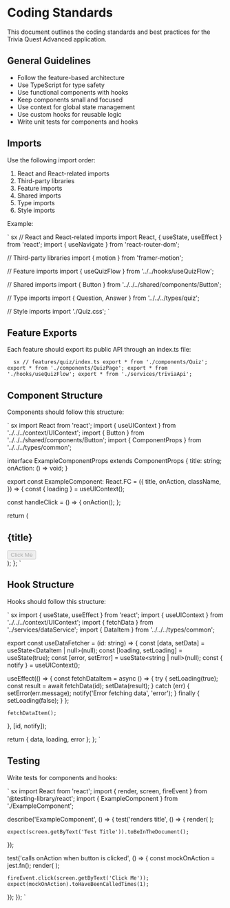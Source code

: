 # Coding Standards

This document outlines the coding standards and best practices for the Trivia Quest Advanced application.

## General Guidelines

- Follow the feature-based architecture
- Use TypeScript for type safety
- Use functional components with hooks
- Keep components small and focused
- Use context for global state management
- Use custom hooks for reusable logic
- Write unit tests for components and hooks

## Imports

Use the following import order:

1. React and React-related imports
2. Third-party libraries
3. Feature imports
4. Shared imports
5. Type imports
6. Style imports

Example:

`	sx
// React and React-related imports
import React, { useState, useEffect } from 'react';
import { useNavigate } from 'react-router-dom';

// Third-party libraries
import { motion } from 'framer-motion';

// Feature imports
import { useQuizFlow } from '../../hooks/useQuizFlow';

// Shared imports
import { Button } from '../../../shared/components/Button';

// Type imports
import { Question, Answer } from '../../../types/quiz';

// Style imports
import './Quiz.css';
`

## Feature Exports

Each feature should export its public API through an index.ts file:

`	sx
// features/quiz/index.ts
export * from './components/Quiz';
export * from './components/QuizPage';
export * from './hooks/useQuizFlow';
export * from './services/triviaApi';
`

## Component Structure

Components should follow this structure:

`	sx
import React from 'react';
import { useUIContext } from '../../../context/UIContext';
import { Button } from '../../../shared/components/Button';
import { ComponentProps } from '../../../types/common';

interface ExampleComponentProps extends ComponentProps {
  title: string;
  onAction: () => void;
}

export const ExampleComponent: React.FC<ExampleComponentProps> = ({
  title,
  onAction,
  className,
}) => {
  const { loading } = useUIContext();

  const handleClick = () => {
    onAction();
  };

  return (
    <div className={className}>
      <h2>{title}</h2>
      <Button onClick={handleClick} disabled={loading}>
        Click Me
      </Button>
    </div>
  );
};
`

## Hook Structure

Hooks should follow this structure:

`	sx
import { useState, useEffect } from 'react';
import { useUIContext } from '../../../context/UIContext';
import { fetchData } from '../services/dataService';
import { DataItem } from '../../../types/common';

export const useDataFetcher = (id: string) => {
  const [data, setData] = useState<DataItem | null>(null);
  const [loading, setLoading] = useState(true);
  const [error, setError] = useState<string | null>(null);
  const { notify } = useUIContext();

  useEffect(() => {
    const fetchDataItem = async () => {
      try {
        setLoading(true);
        const result = await fetchData(id);
        setData(result);
      } catch (err) {
        setError(err.message);
        notify('Error fetching data', 'error');
      } finally {
        setLoading(false);
      }
    };

    fetchDataItem();
  }, [id, notify]);

  return { data, loading, error };
};
`

## Testing

Write tests for components and hooks:

`	sx
import React from 'react';
import { render, screen, fireEvent } from '@testing-library/react';
import { ExampleComponent } from './ExampleComponent';

describe('ExampleComponent', () => {
  test('renders title', () => {
    render(
      <ExampleComponent
        title="Test Title"
        onAction={jest.fn()}
      />
    );
    
    expect(screen.getByText('Test Title')).toBeInTheDocument();
  });

  test('calls onAction when button is clicked', () => {
    const mockOnAction = jest.fn();
    render(
      <ExampleComponent
        title="Test Title"
        onAction={mockOnAction}
      />
    );
    
    fireEvent.click(screen.getByText('Click Me'));
    expect(mockOnAction).toHaveBeenCalledTimes(1);
  });
});
`
